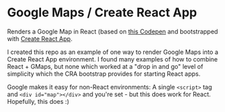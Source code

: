 # Google Maps / Create React App

Renders a Google Map in React (based on [this Codepen](http://codepen.io/anon/pen/PNooKz) and bootstrapped with [Create React App](https://github.com/facebookincubator/create-react-app).

I created this repo as an example of one way to render Google Maps into a Create React App environment. I found many examples of how to combine React + GMaps, but none which worked at a "drop in and go" level of simplicity which the CRA bootstrap provides for starting React apps.

Google makes it easy for non-React environments: A single `<script>` tag and `<div id="map"></div>` and you're set - but this does work for React. Hopefully, this does :)
